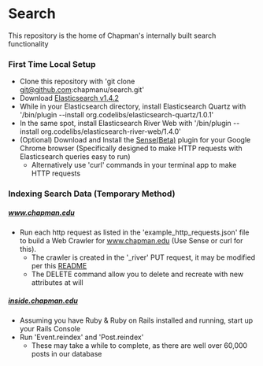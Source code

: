 # Search
This repository is the home of Chapman's internally built search functionality

### First Time Local Setup
- Clone this repository with 'git clone git@github.com:chapmanu/search.git'
- Download [Elasticsearch v1.4.2](https://download.elastic.co/elasticsearch/elasticsearch/elasticsearch-1.4.2.zip)
- While in your Elasticsearch directory, install Elasticsearch Quartz with '/bin/plugin --install org.codelibs/elasticsearch-quartz/1.0.1'
- In the same spot, install Elasticsearch River Web with '/bin/plugin --install org.codelibs/elasticsearch-river-web/1.4.0'
- (Optional) Download and Install the [Sense(Beta)](https://chrome.google.com/webstore/detail/sense-beta/lhjgkmllcaadmopgmanpapmpjgmfcfig?hl=en) plugin for your Google Chrome browser (Specifically designed to make HTTP requests with Elasticsearch queries easy to run)
  - Alternatively use 'curl' commands in your terminal app to make HTTP requests

### Indexing Search Data (Temporary Method)
##### www.chapman.edu
- Run each http request as listed in the 'example_http_requests.json' file to build a Web Crawler for www.chapman.edu (Use Sense or curl for this). 
  - The crawler is created in the '_river' PUT request, it may be modified per this [README](https://github.com/codelibs/elasticsearch-river-web/blob/master/README_old.md)
  - The DELETE command allow you to delete and recreate with new attributes at will

##### [inside.chapman.edu](inside.chapman.edu)
- Assuming you have Ruby & Ruby on Rails installed and running, start up your Rails Console
- Run 'Event.reindex' and 'Post.reindex'
  - These may take a while to complete, as there are well over 60,000 posts in our database
